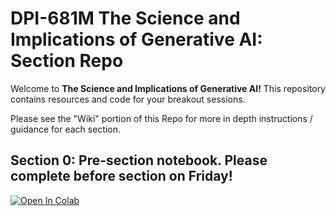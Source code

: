 # DPI-681M The Science and Implications of Generative AI: Section Repo

Welcome to **The Science and Implications of Generative AI!** This repository contains resources and code for your breakout sessions.

Please see the "Wiki" portion of this Repo for more in depth instructions / guidance for each section.

## Section 0: Pre-section notebook. Please complete before section on Friday!
[![Open In Colab](https://colab.research.google.com/assets/colab-badge.svg)](
https://colab.research.google.com/github//calisley/dpi-681/blob/main/pre-section/intro.ipynb)

